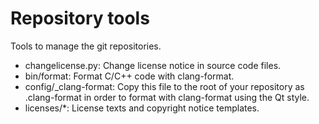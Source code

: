 Repository tools
================

Tools to manage the git repositories.

* changelicense.py: Change license notice in source code files.
* bin/format: Format C/C++ code with clang-format.
* config/_clang-format: Copy this file to the root of your repository
  as .clang-format in order to format with clang-format using the Qt style.
* licenses/*: License texts and copyright notice templates.
